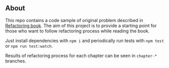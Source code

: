 ## About

This repo contains a code sample of original problem described in
[Refactoring book](https://martinfowler.com/articles/refactoring-2nd-ed.html).
The aim of this project is to provide a starting point for those who want to
follow refactoring process while reading the book.

Just install dependencies with `npm i` and periodically run tests with
`npm test` or `npm run test:watch`.

Results of refactoring process for each chapter can be seen in `chapter-*`
branches.
